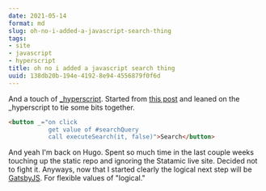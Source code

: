 ```yaml
---
date: 2021-05-14
format: md
slug: oh-no-i-added-a-javascript-search-thing
tags:
- site
- javascript
- hyperscript
title: oh no i added a javascript search thing
uuid: 138db20b-194e-4192-8e94-4556879f0f6d
---
```


[_hyperscript]: https://hyperscript.org/
[this post]: https://makewithhugo.com/add-search-to-a-hugo-site/

And a touch of [_hyperscript].
Started from [this post] and leaned on the _hyperscript to tie some bits together.

```html
<button _="on click
           get value of #searchQuery
           call executeSearch(it, false)">Search</button>

```

[GatsbyJS]: https://www.gatsbyjs.com/

And yeah I'm back on Hugo.
Spent so much time in the last couple weeks touching up the static repo and ignoring the Statamic live site.
Decided not to fight it.
Anyways, now that I started clearly the logical next step will be [GatsbyJS].
For flexible values of "logical."